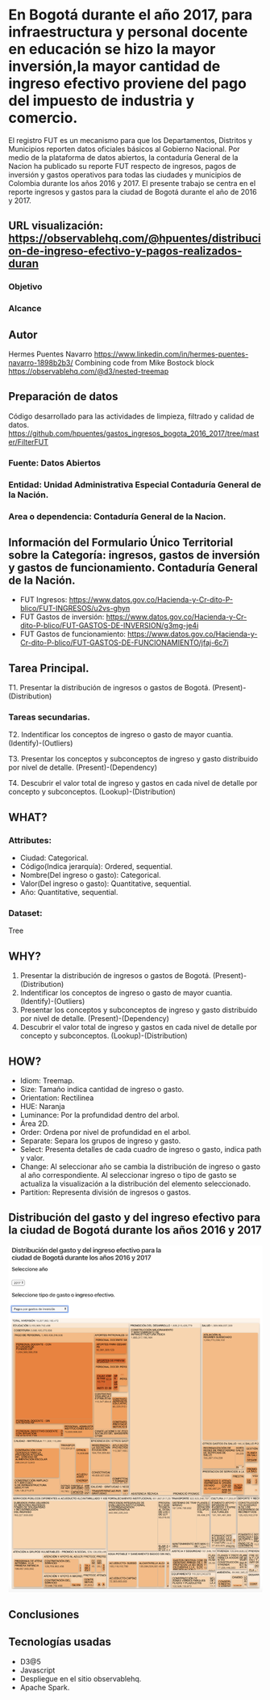 # En Bogotá durante el año 2017, para infraestructura y personal docente en educación se hizo la mayor inversión,la mayor cantidad de ingreso efectivo proviene del pago del impuesto de industria y comercio.

El registro FUT es un mecanismo para que los Departamentos, Distritos y Municipios reporten datos oficiales básicos al Gobierno Nacional. Por medio de la plataforma de datos abiertos, la contaduría General de la Nacion ha publicado su reporte FUT respecto de ingresos, pagos de inversión y gastos operativos para todas las ciudades y municipios de Colombia durante los años 2016 y 2017. El presente trabajo se centra en el reporte ingresos y gastos para la ciudad de Bogotá durante el año de 2016 y 2017.

## URL visualización: https://observablehq.com/@hpuentes/distribucion-de-ingreso-efectivo-y-pagos-realizados-duran

### Objetivo 

### Alcance

## Autor
Hermes Puentes Navarro https://www.linkedin.com/in/hermes-puentes-navarro-1898b2b3/
Combining code from Mike Bostock block https://observablehq.com/@d3/nested-treemap

## Preparación de datos
Código desarrollado para las actividades de limpieza, filtrado y calidad de datos.
https://github.com/hpuentes/gastos_ingresos_bogota_2016_2017/tree/master/FilterFUT

### Fuente: Datos Abiertos 
### Entidad: Unidad Administrativa Especial Contaduría General de la Nación.
### Area o dependencia: Contaduría General de la Nacion. 
## Información del Formulario Único Territorial sobre la Categoría: ingresos, gastos de inversión y gastos de funcionamiento. Contaduría General de la Nación.
* FUT Ingresos: https://www.datos.gov.co/Hacienda-y-Cr-dito-P-blico/FUT-INGRESOS/u2vs-ghyn
* FUT Gastos de inversión: https://www.datos.gov.co/Hacienda-y-Cr-dito-P-blico/FUT-GASTOS-DE-INVERSION/g3mg-je4i
* FUT Gastos de funcionamiento: https://www.datos.gov.co/Hacienda-y-Cr-dito-P-blico/FUT-GASTOS-DE-FUNCIONAMIENTO/jfaj-6c7i


## Tarea Principal.
T1. Presentar la distribución de ingresos o gastos de Bogotá. 
(Present)-(Distribution)

### Tareas secundarias.
T2. Indentificar los conceptos de ingreso o gasto de mayor cuantia. 
(Identify)-(Outliers)

T3. Presentar los conceptos y subconceptos de ingreso y gasto distribuido por nivel de detalle. 
(Present)-(Dependency)

T4. Descubrir el valor total de ingreso y gastos en cada nivel de detalle por concepto y subconceptos. 
(Lookup)-(Distribution)

## WHAT?
### Attributes: 
* Ciudad: Categorical.
* Código(Indica jerarquía): Ordered, sequential.
* Nombre(Del ingreso o gasto): Categorical.
* Valor(Del ingreso o gasto): Quantitative, sequential.
* Año: Quantitative, sequential.

### Dataset:
Tree

## WHY?
1. Presentar la distribución de ingresos o gastos de Bogotá. (Present)-(Distribution)
2. Indentificar los conceptos de ingreso o gasto de mayor cuantia. (Identify)-(Outliers)
3. Presentar los conceptos y subconceptos de ingreso y gasto distribuido por nivel de detalle. (Present)-(Dependency)
4. Descubrir el valor total de ingreso y gastos en cada nivel de detalle por concepto y subconceptos. (Lookup)-(Distribution)

## HOW?
* Idiom: Treemap.
* Size: Tamaño indica cantidad de ingreso o gasto.
* Orientation: Rectilinea
* HUE: Naranja
* Luminance: Por la profundidad dentro del arbol.
* Área 2D.
* Order: Ordena por nivel de profundidad en el arbol.
* Separate: Separa los grupos de ingreso y gasto.
* Select: Presenta detalles de cada cuadro de ingreso o gasto, indica path y valor.
* Change: Al seleccionar año se cambia la distribución de ingreso o gasto al año correspondiente. Al seleccionar ingreso o tipo de gasto se actualiza la visualización a la distribución del elemento seleccionado.
* Partition: Representa división de ingresos o gastos.

## Distribución del gasto y del ingreso efectivo para la ciudad de Bogotá durante los años 2016 y 2017

![Gastos e ingresos en bogota 2016-2017](https://github.com/hpuentes/gastos_ingresos_bogota_2016_2017/blob/master/ingreso-gasto.png?raw=true)


## Conclusiones 


## Tecnologías usadas
* D3@5
* Javascript
* Despliegue en el sitio observablehq.
* Apache Spark.
